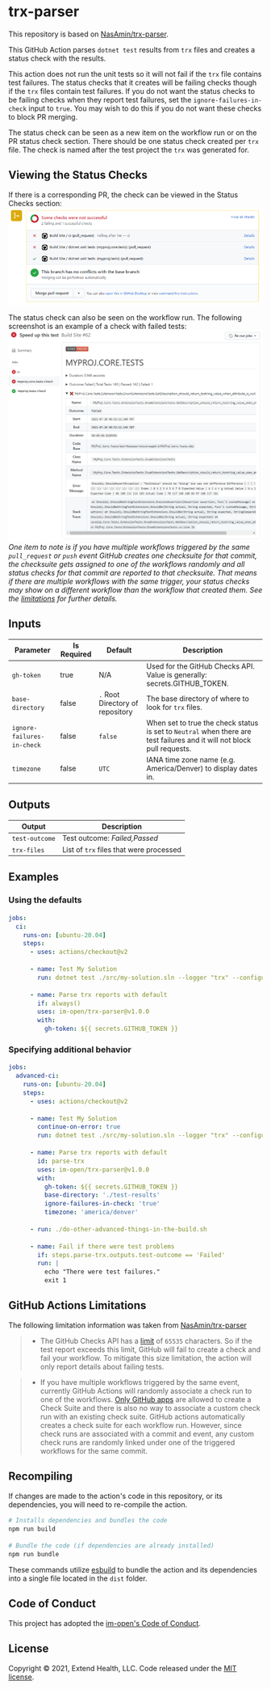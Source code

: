# trx-parser

This repository is based on [NasAmin/trx-parser](https://github.com/NasAmin/trx-parser).

This GitHub Action parses `dotnet test` results from `trx` files and creates a status check with the results. 

This action does not run the unit tests so it will not fail if the `trx` file contains test failures.  The status checks that it creates will be failing checks though if the `trx` files contain test failures.  If you do not want the status checks to be failing checks when they report test failures, set the `ignore-failures-in-check` input to `true`.  You may wish to do this if you do not want these checks to block PR merging.

The status check can be seen as a new item on the workflow run or on the PR status check section.  There should be one status check created per `trx` file.  The check is named after the test project the `trx` was generated for.

## Viewing the Status Checks
If there is a corresponding PR, the check can be viewed in the Status Checks section:
<kbd><img src="./docs/pr_check.png"></img></kbd>

The status check can also be seen on the workflow run.  The following screenshot is an example of a check with failed tests:
<kbd><img src="./docs/failed_tests.png"></img></kbd>
*One item to note is if you have multiple workflows triggered by the same `pull_request` or `push` event GitHub creates one checksuite for that commit, the checksuite gets assigned to one of the workflows randomly and all status checks for that commit are reported to that checksuite.  That means if there are multiple workflows with the same trigger, your status checks may show on a different workflow than the workflow that created them.  See the [limitations](#github-actions-limitations) for further details.*

## Inputs
| Parameter                  | Is Required | Default                          | Description                                                                                                             |
| -------------------------- | ----------- | -------------------------------- | ----------------------------------------------------------------------------------------------------------------------- |
| `gh-token`                 | true        | N/A                              | Used for the GitHub Checks API.  Value is generally: secrets.GITHUB_TOKEN.                                              |
| `base-directory`           | false       | `.` Root Directory of repository | The base directory of where to look for `trx` files.                                                                    |
| `ignore-failures-in-check` | false       | `false`                          | When set to true the check status is set to `Neutral` when there are test failures and it will not block pull requests. |
| `timezone`                 | false       | `UTC`                            | IANA time zone name (e.g. America/Denver) to display dates in.                                                          |


## Outputs
| Output         | Description                             |
| -------------- | --------------------------------------- |
| `test-outcome` | Test outcome: *Failed,Passed*           |
| `trx-files`    | List of `trx` files that were processed |

## Examples

### Using the defaults
```yml
jobs:
  ci:
    runs-on: [ubuntu-20.04]
    steps:
      - uses: actions/checkout@v2

      - name: Test My Solution
        run: dotnet test ./src/my-solution.sln --logger "trx" --configuration Release

      - name: Parse trx reports with default
        if: always()
        uses: im-open/trx-parser@v1.0.0
        with:
          gh-token: ${{ secrets.GITHUB_TOKEN }}
```

### Specifying additional behavior
```yml
jobs:
  advanced-ci:
    runs-on: [ubuntu-20.04]
    steps:
      - uses: actions/checkout@v2

      - name: Test My Solution
        continue-on-error: true
        run: dotnet test ./src/my-solution.sln --logger "trx" --configuration Release --results-directory ../../test-results
      
      - name: Parse trx reports with default
        id: parse-trx
        uses: im-open/trx-parser@v1.0.0
        with:
          gh-token: ${{ secrets.GITHUB_TOKEN }}
          base-directory: './test-results'
          ignore-failures-in-check: 'true'
          timezone: 'america/denver'
      
      - run: ./do-other-advanced-things-in-the-build.sh

      - name: Fail if there were test problems
        if: steps.parse-trx.outputs.test-outcome == 'Failed'
        run: |
          echo "There were test failures."
          exit 1
```

## GitHub Actions Limitations
The following limitation information was taken from [NasAmin/trx-parser]
>- The GitHub Checks API has a [limit] of `65535` characters. So if the test report exceeds this limit, GitHub will fail to create a check and fail your workflow. To mitigate this size limitation, the action will only report details about failing tests. 

>- If you have multiple workflows triggered by the same event, currently GitHub Actions will randomly associate a check run to one of the workflows. [Only GitHub apps] are allowed to create a Check Suite and there is also no way to associate a custom check run with an existing check suite.  GitHub actions automatically creates a check suite for each workflow run. However, since check runs are associated with a commit and event, any custom check runs are randomly linked under one of the triggered workflows for the same commit.


## Recompiling

If changes are made to the action's code in this repository, or its dependencies, you will need to re-compile the action.

```sh
# Installs dependencies and bundles the code
npm run build

# Bundle the code (if dependencies are already installed)
npm run bundle
```

These commands utilize [esbuild](https://esbuild.github.io/getting-started/#bundling-for-node) to bundle the action and
its dependencies into a single file located in the `dist` folder.

## Code of Conduct

This project has adopted the [im-open's Code of Conduct](https://github.com/im-open/.github/blob/master/CODE_OF_CONDUCT.md).

## License

Copyright &copy; 2021, Extend Health, LLC. Code released under the [MIT license](LICENSE).

[NasAmin/trx-parser]: https://github.com/NasAmin/trx-parser#%EF%B8%8F-github-actions-limitations-%EF%B8%8F
[limit]: https://github.com/github/docs/issues/3765
[Only GitHub apps]: https://docs.github.com/en/rest/reference/checks#check-suites